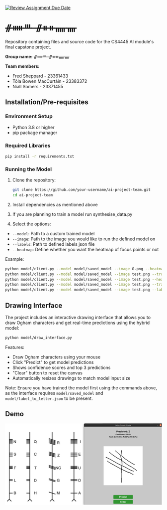 [![Review Assignment Due Date](https://classroom.github.com/assets/deadline-readme-button-22041afd0340ce965d47ae6ef1cefeee28c7c493a6346c4f15d667ab976d596c.svg)](https://classroom.github.com/a/XqvnLU5y)
# ᚌᚔᚈ ᚌᚑᚑᚅᚄ
Repository containing files and source code for the CS4445 AI module's final capstone project.

**Group name:** ᚌᚔᚈ ᚌᚑᚑᚅᚄ 
  
**Team members:**
- Fred Sheppard - 23361433
- Tóla Bowen MacCurtáin - 23383372
- Niall Somers - 23371455

## Installation/Pre-requisites

### Environment Setup
- Python 3.8 or higher
- pip package manager

### Required Libraries
```bash
pip install -r requirements.txt
```

### Running the Model
1. Clone the repository:
   ```bash
   git clone https://github.com/your-username/ai-project-team.git
   cd ai-project-team
   ```
2. Install dependencies as mentioned above
3. If you are planning to train a model run synthesise_data.py

4. Select the options:
- `--model`: Path to a custom trained model 
- `--image`: Path to the image you would like to run the defined model on
- `--labels`: Path to defined labels json file
- `--heatmap`: Define whether you want the heatmap of focus points or not

Example:
```bash
python model/client.py --model model/saved_model --image G.png --heatmap 
python model/client.py --model model/saved_model --image test.png --train
python model/client.py --model model/saved_model --image test.png --heatmap    
python model/client.py --model model/saved_model --image test.png --train --heatmap   
python model/client.py --model model/saved_model --image test.png --labels model/label_to_letter.json #only used if labels cannot be found 
```

## Drawing Interface

The project includes an interactive drawing interface that allows you to draw Ogham characters and get real-time predictions using the hybrid model:

```bash
python model/draw_interface.py
```

Features:
- Draw Ogham characters using your mouse
- Click "Predict" to get model predictions
- Shows confidence scores and top 3 predictions
- "Clear" button to reset the canvas
- Automatically resizes drawings to match model input size

Note: Ensure you have trained the model first using the commands above, as the interface requires `model/saved_model` and `model/label_to_letter.json` to be present.

## Demo
![Demo of Ogham Recognition](images/Z-demo.png)
